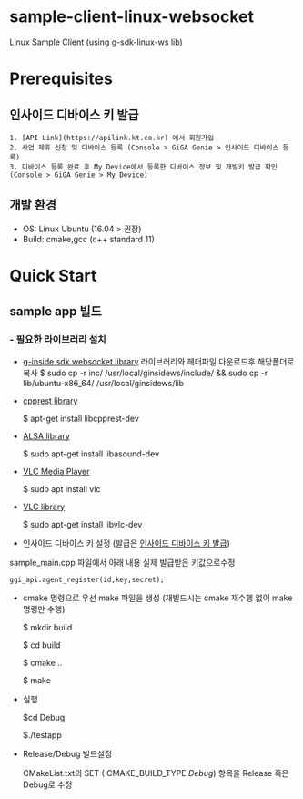 # sample-client-linux-websocket
Linux Sample Client (using g-sdk-linux-ws lib)
# Prerequisites

## 인사이드 디바이스 키 발급
    1. [API Link](https://apilink.kt.co.kr) 에서 회원가입 
    2. 사업 제휴 신청 및 디바이스 등록 (Console > GiGA Genie > 인사이드 디바이스 등록)
    3. 디바이스 등록 완료 후 My Device에서 등록한 디바이스 정보 및 개발키 발급 확인 (Console > GiGA Genie > My Device)

## 개발 환경
*   OS: Linux Ubuntu (16.04 > 권장)
*   Build: cmake,gcc (c++ standard 11)


# Quick Start
    

## sample app 빌드
### - 필요한 라이브러리 설치
* [g-inside sdk websocket library](https://github.com/gigagenie/ginside-sdk/tree/master/g-sdk-linux-ws)
    라이브러리와 헤더파일 다운로드후 해당폴더로 복사
    $ sudo cp -r inc/ /usr/local/ginsidews/include/ && sudo cp -r lib/ubuntu-x86_64/ /usr/local/ginsidews/lib

* [cpprest library](https://github.com/microsoft/cpprestsdk)

    $ apt-get install libcpprest-dev
    
* [ALSA library](https://www.alsa-project.org/wiki/Main_Page)

    $ sudo apt-get install libasound-dev
* [VLC Media Player](https://www.videolan.org/index.ko.html)

    $ sudo apt install vlc
* [VLC library](https://www.videolan.org/vlc/libvlc.html)

    $ sudo apt-get install libvlc-dev

* 인사이드 디바이스 키 설정 (발급은 [인사이드 디바이스 키 발급](https://gitlab.gigagenie.ai/gigagenie-inside/g-sdk-linux-ws#%EC%9D%B8%EC%82%AC%EC%9D%B4%EB%93%9C-%EB%94%94%EB%B0%94%EC%9D%B4%EC%8A%A4-%ED%82%A4-%EB%B0%9C%EA%B8%89))

sample_main.cpp 파일에서 아래 내용 실제 발급받은 키값으로수정

`ggi_api.agent_register(id,key,secret);`

* cmake 명령으로 우선 make 파일을 생성 (재빌드시는 cmake 재수행 없이 make 명령만 수행)

    $ mkdir build
    
    $ cd build
    
    $ cmake ..
    
    $ make
    
* 실행

    $cd Debug
    
    $./testapp
    
* Release/Debug 빌드설정 

    CMakeList.txt의 SET ( CMAKE_BUILD_TYPE *Debug*) 항목을 Release 혹은 Debug로 수정
